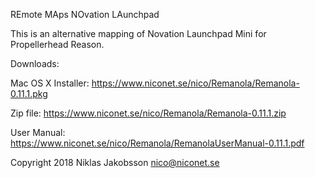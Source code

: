 REmote MAps NOvation LAunchpad

This is an alternative mapping of Novation Launchpad Mini for Propellerhead Reason.

Downloads:

Mac OS X Installer:
https://www.niconet.se/nico/Remanola/Remanola-0.11.1.pkg

Zip file:
https://www.niconet.se/nico/Remanola/Remanola-0.11.1.zip

User Manual:
https://www.niconet.se/nico/Remanola/RemanolaUserManual-0.11.1.pdf

Copyright 2018 Niklas Jakobsson <nico@niconet.se>
